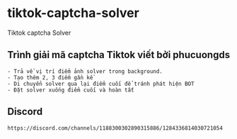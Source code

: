 # tiktok-captcha-solver
Tiktok captcha Solver

## Trình giải mã captcha Tiktok viết bởi phucuongds
    - Trả về vị trí điểm ảnh solver trong background.
    - Tạo thêm 2, 3 điểm gần kề
    - Di chuyển solver qua lại điểm cuối để tránh phát hiện BOT
    - Đặt solver xuống điểm cuối và hoàn tất

## Discord
    https://discord.com/channels/1188300302890315886/1284336814030721054
